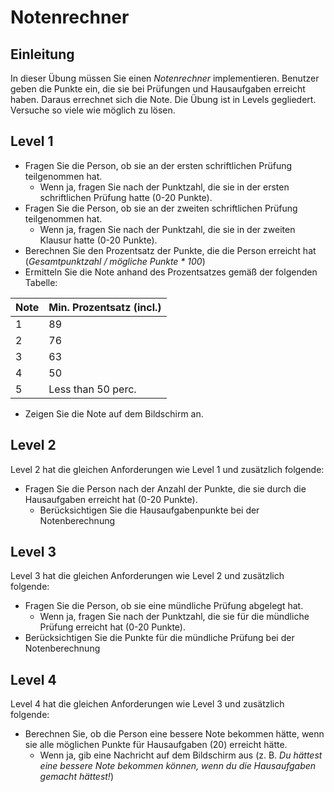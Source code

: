 # Notenrechner

## Einleitung

In dieser Übung müssen Sie einen *Notenrechner* implementieren. Benutzer geben die Punkte ein, die sie bei Prüfungen und Hausaufgaben erreicht haben. Daraus errechnet sich die Note. Die Übung ist in Levels gegliedert. Versuche so viele wie möglich zu lösen.

## Level 1

* Fragen Sie die Person, ob sie an der ersten schriftlichen Prüfung teilgenommen hat.
  * Wenn ja, fragen Sie nach der Punktzahl, die sie in der ersten schriftlichen Prüfung hatte (0-20 Punkte).
* Fragen Sie die Person, ob sie an der zweiten schriftlichen Prüfung teilgenommen hat.
  * Wenn ja, fragen Sie nach der Punktzahl, die sie in der zweiten Klausur hatte (0-20 Punkte).
* Berechnen Sie den Prozentsatz der Punkte, die die Person erreicht hat (*Gesamtpunktzahl / mögliche Punkte \* 100*)
* Ermitteln Sie die Note anhand des Prozentsatzes gemäß der folgenden Tabelle:

| Note  | Min. Prozentsatz (incl.) |
| ----- | ------------------------ |
| 1     | 89                       |
| 2     | 76                       |
| 3     | 63                       |
| 4     | 50                       |
| 5     | Less than 50 perc.       |

* Zeigen Sie die Note auf dem Bildschirm an.

## Level 2

Level 2 hat die gleichen Anforderungen wie Level 1 und zusätzlich folgende:

* Fragen Sie die Person nach der Anzahl der Punkte, die sie durch die Hausaufgaben erreicht hat (0-20 Punkte).
  * Berücksichtigen Sie die Hausaufgabenpunkte bei der Notenberechnung

## Level 3

Level 3 hat die gleichen Anforderungen wie Level 2 und zusätzlich folgende:

* Fragen Sie die Person, ob sie eine mündliche Prüfung abgelegt hat.
  * Wenn ja, fragen Sie nach der Punktzahl, die sie für die mündliche Prüfung erreicht hat (0-20 Punkte).
* Berücksichtigen Sie die Punkte für die mündliche Prüfung bei der Notenberechnung

## Level 4

Level 4 hat die gleichen Anforderungen wie Level 3 und zusätzlich folgende:

* Berechnen Sie, ob die Person eine bessere Note bekommen hätte, wenn sie alle möglichen Punkte für Hausaufgaben (20) erreicht hätte.
  * Wenn ja, gib eine Nachricht auf dem Bildschirm aus (z. B. *Du hättest eine bessere Note bekommen können, wenn du die Hausaufgaben gemacht hättest!*)
